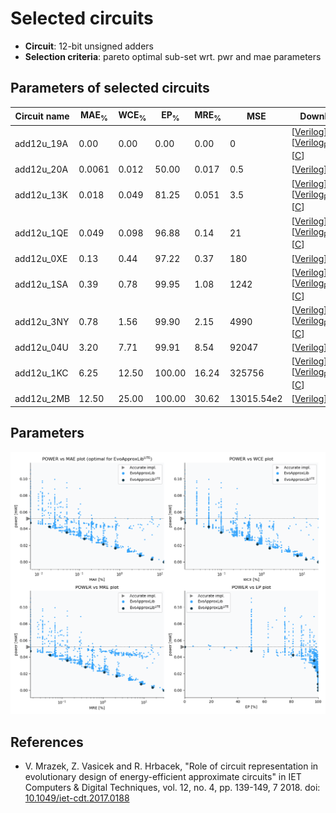 
Selected circuits
===================
 - **Circuit**: 12-bit unsigned adders
 - **Selection criteria**: pareto optimal sub-set wrt. pwr and mae parameters

Parameters of selected circuits
----------------------------

| Circuit name | MAE<sub>%</sub> | WCE<sub>%</sub> | EP<sub>%</sub> | MRE<sub>%</sub> | MSE | Download |
| --- |  --- | --- | --- | --- | --- | --- | 
| add12u_19A | 0.00 | 0.00 | 0.00 | 0.00 | 0 |  [[Verilog](add12u_19A.v)] [[Verilog<sub>PDK45</sub>](add12u_19A_pdk45.v)] [[C](add12u_19A.c)] |
| add12u_20A | 0.0061 | 0.012 | 50.00 | 0.017 | 0.5 |  [[Verilog](add12u_20A.v)]  [[C](add12u_20A.c)] |
| add12u_13K | 0.018 | 0.049 | 81.25 | 0.051 | 3.5 |  [[Verilog](add12u_13K.v)] [[Verilog<sub>PDK45</sub>](add12u_13K_pdk45.v)] [[C](add12u_13K.c)] |
| add12u_1QE | 0.049 | 0.098 | 96.88 | 0.14 | 21 |  [[Verilog](add12u_1QE.v)] [[Verilog<sub>PDK45</sub>](add12u_1QE_pdk45.v)] [[C](add12u_1QE.c)] |
| add12u_0XE | 0.13 | 0.44 | 97.22 | 0.37 | 180 |  [[Verilog](add12u_0XE.v)]  [[C](add12u_0XE.c)] |
| add12u_1SA | 0.39 | 0.78 | 99.95 | 1.08 | 1242 |  [[Verilog](add12u_1SA.v)] [[Verilog<sub>PDK45</sub>](add12u_1SA_pdk45.v)] [[C](add12u_1SA.c)] |
| add12u_3NY | 0.78 | 1.56 | 99.90 | 2.15 | 4990 |  [[Verilog](add12u_3NY.v)] [[Verilog<sub>PDK45</sub>](add12u_3NY_pdk45.v)] [[C](add12u_3NY.c)] |
| add12u_04U | 3.20 | 7.71 | 99.91 | 8.54 | 92047 |  [[Verilog](add12u_04U.v)]  [[C](add12u_04U.c)] |
| add12u_1KC | 6.25 | 12.50 | 100.00 | 16.24 | 325756 |  [[Verilog](add12u_1KC.v)] [[Verilog<sub>PDK45</sub>](add12u_1KC_pdk45.v)] [[C](add12u_1KC.c)] |
| add12u_2MB | 12.50 | 25.00 | 100.00 | 30.62 | 13015.54e2 |  [[Verilog](add12u_2MB.v)]  [[C](add12u_2MB.c)] |
    
Parameters
--------------
![Parameters figure](fig.png)

References
--------------
   - V. Mrazek, Z. Vasicek and R. Hrbacek, "Role of circuit representation in evolutionary design of energy-efficient approximate circuits" in IET Computers & Digital Techniques, vol. 12, no. 4, pp. 139-149, 7 2018. doi: [10.1049/iet-cdt.2017.0188](https://dx.doi.org/10.1049/iet-cdt.2017.0188)

             